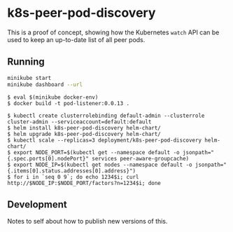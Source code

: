 # k8s-peer-pod-discovery

This is a proof of concept, showing how the Kubernetes `watch` API can be used to keep an up-to-date list of all peer pods.

## Running

```bash
minikube start
minikube dashboard --url
```

```
$ eval $(minikube docker-env)
$ docker build -t pod-listener:0.0.13 .

$ kubectl create clusterrolebinding default-admin --clusterrole cluster-admin --serviceaccount=default:default
$ helm install k8s-peer-pod-discovery helm-chart/
$ helm upgrade k8s-peer-pod-discovery helm-chart/
$ kubectl scale --replicas=3 deployment/k8s-peer-pod-discovery helm-chart/
$ export NODE_PORT=$(kubectl get --namespace default -o jsonpath="{.spec.ports[0].nodePort}" services peer-aware-groupcache)
$ export NODE_IP=$(kubectl get nodes --namespace default -o jsonpath="{.items[0].status.addresses[0].address}")
$ for i in `seq 0 9`; do echo 1234$i; curl http://$NODE_IP:$NODE_PORT/factors?n=1234$i; done
```

## Development

Notes to self about how to publish new versions of this.

